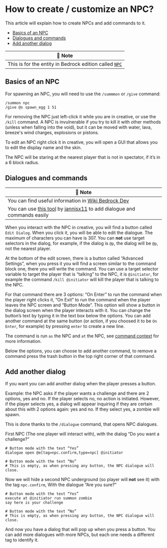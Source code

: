# How to create / customize an NPC?
This article will explain how to create NPCs and add commands to it.

  - [Basics of an NPC](#basics-of-an-npc)
  - [Dialogues and commands](#dialogues-and-commands)
  - [Add another dialog](#add-another-dialog)

| 📝 Note |
|---------|
|This is for the entity in Bedrock edition called [`NPC`](https://minecraft.wiki/w/NPC)|

## Basics of an NPC

For spawning an NPC, you will need to use the `/summmon` or `/give` command:

```mcfunction
/summon npc
/give @s spawn_egg 1 51
```

For removing the NPC just left-click it while you are in creative, or use the `/kill` command.
A NPC is invulnerable if you try to kill it with other methods (unless when falling into the void), but it can be moved with water, lava, breeze's wind charges, explosions or pistons.

To edit an NPC right click it in creative, you will open a GUI that allows you to edit the display name and the skin.

The NPC will be staring at the nearest player that is not in spectator, if it’s in a 6 block radius.

## Dialogues and commands
| 📝 Note |
|---------|
|You can find useful information in [Wiki Bedrock Dev](https://wiki.bedrock.dev/entities/npc-dialogs.html)|
|You can use [this tool](https://jannisx11.github.io/dialogue-designer/) by [jannisx11](https://github.com/jannisx11) to add dialogue and commands easily|

When you interact with the NPC in creative, you will find a button called `Edit Dialog`. When you click it, you will be able to edit the dialogue. The maximum of characters you can have is 307.
You can **not** use target selectors in the dialog, for example, if the dialog is `@p`, the dialog will be `@p`, not the nearest player.

At the bottom of the edit screen, there is a button called “Advanced Settings”, when you press it you will find a screen similar to the command block one, there you will write the command.
You can use a target selector variable to target the player that is “talking” to the NPC, it is `@initiator`, for example the command `/kill @initiator` will kill the player that is talking to the NPC.

For that command there are 3 options: “On Enter” to run the command when the player right clicks it, “On Exit” to run the command when the player leaves the NPC screen and “Button Mode”. 
This option will show a button in the dialog screen when the player interacts with it. You can change the button’s text by typing it in the text box below the options.
You can add another command at the same button (or action, if you choosed it to be `On Enter`, for example) by pressing `enter` to create a new line.

The command is run `as` the NPC and `at` the NPC, see [command context](wiki/questions/commandcontext) for more information.

Below the options, you can choose to add another command, to remove a command press the trash button in the top right corner of that command.

## Add another dialog
If you want you can add another dialog when the player presses a button.

Example: the NPC asks if the player wants a challenge and there are 2 options, yes and no. If the player selects no, no action is initiated. However, if the player selects yes, a dialog will appear inquiring if they are certain about this with 2 options again: yes and no. If they select yes, a zombie will spawn.

This is done thanks to the `/dialogue` command, that opens NPC dialogues.

First NPC (The one player will interact with), with the dialog “Do you want a challenge?”

```mcfunction
# Button mode with the text “Yes”
dialogue open @e[tag=npc.confirm,type=npc] @initiator

# Button mode with the text “No”
# This is empty, as when pressing any button, the NPC dialogue will close.
```

Now we will hide a second NPC underground (so player will **not** see it)  with the tag `npc.confirm`, With the dialogue “Are you sure?”

```mcfunction
# Button mode with the text “Yes”
execute at @initiator run summon zombie
say here is your challenge

# Button mode with the text “No”
# This is empty, as when pressing any button, the NPC dialogue will close.
```

And now you have a dialog that will pop up when you press a button. You can add more dialogues with more NPCs, but each one needs a different tag to identify it.